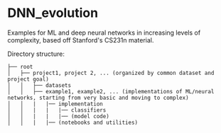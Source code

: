 # DNN_evolution
Examples for ML and deep neural networks in increasing levels of complexity, based off Stanford's CS231n material.

Directory structure:
```
├── root
│   ├── project1, project 2, ... (organized by common dataset and project goal)
│   │   ├── datasets
│   │   ├── example1, example2, ... (implementations of ML/neural networks, starting from very basic and moving to complex)
│   │   |   |── implementation
│   │   |   |   |── classifiers
│   │   |   |   |── (model code)
│   │   |   |── (notebooks and utilities)
```

